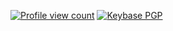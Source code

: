<a href="https://github.com/l-y-a/l-y-a"><img alt="Profile view count" src="https://komarev.com/ghpvc/?username=l-y-a&style=for-the-badge&color=blueviolet"></a> <a href="https://keybase.io/l_y_a"><img alt="Keybase PGP" src="https://img.shields.io/keybase/pgp/l_y_a?style=for-the-badge&color=blueviolet"></a>
